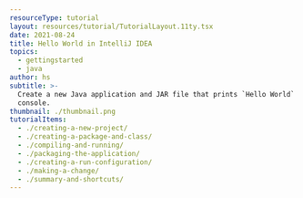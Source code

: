 ```yaml
---
resourceType: tutorial
layout: resources/tutorial/TutorialLayout.11ty.tsx
date: 2021-08-24
title: Hello World in IntelliJ IDEA
topics:
  - gettingstarted
  - java
author: hs
subtitle: >-
  Create a new Java application and JAR file that prints `Hello World` to the
  console.
thumbnail: ./thumbnail.png
tutorialItems:
  - ./creating-a-new-project/
  - ./creating-a-package-and-class/
  - ./compiling-and-running/
  - ./packaging-the-application/
  - ./creating-a-run-configuration/
  - ./making-a-change/
  - ./summary-and-shortcuts/
---
```

